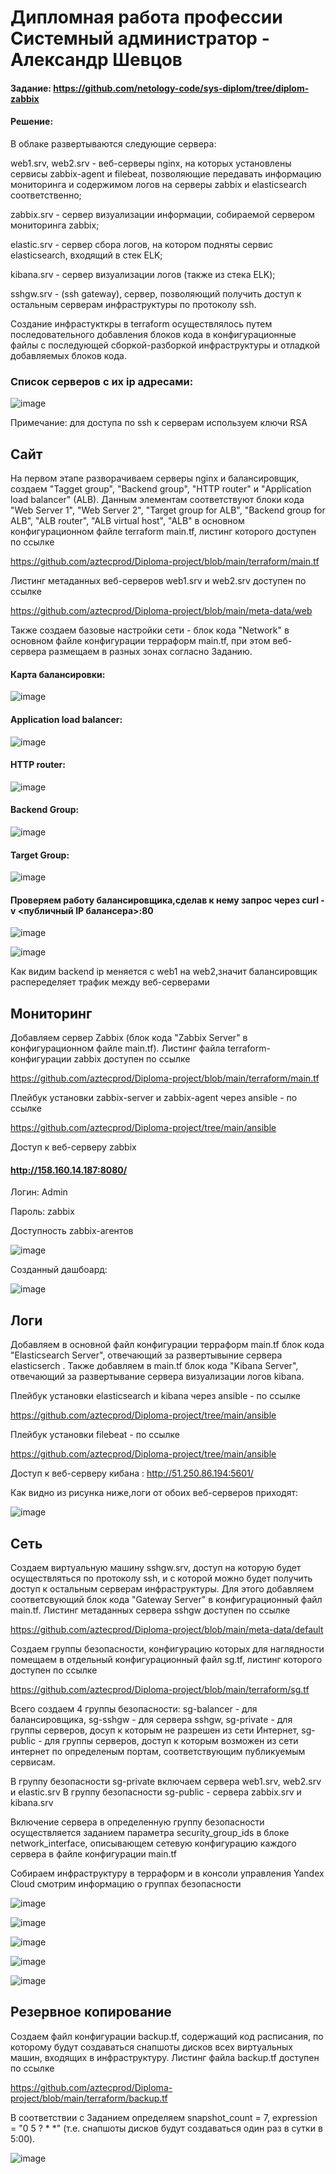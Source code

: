 # Дипломная работа профессии Системный администратор - Александр Шевцов

#### Задание: https://github.com/netology-code/sys-diplom/tree/diplom-zabbix

#### Решение:

В облаке развертываются следующие сервера:

web1.srv, web2.srv - веб-серверы nginx, на которых установлены сервисы zabbix-agent и filebeat, позволяющие передавать информацию мониторинга и содержимом логов на серверы zabbix и elasticsearch соответственно;

zabbix.srv - сервер визуализации информации, собираемой сервером мониторинга zabbix;

elastic.srv - сервер сбора логов, на котором подняты сервис elasticsearch, входящий в стек ELK;

kibana.srv - сервер визуализации логов (также из стека ELK);

sshgw.srv - (ssh gateway), сервер, позволяющий получить доступ к остальным серверам инфраструктуры по протоколу ssh.

Создание инфрастукткры в terraform осуществлялось путем последовательного добавления блоков кода в конфигурационные файлы с последующей сборкой-разборкой инфраструктуры и отладкой добавляемых блоков кода.

### Список серверов с их ip адресами:

![image](https://github.com/aztecprod/Diploma-project/assets/25949605/1a75e134-a57d-4775-8d2c-9d32ff256a0b)


Примечание: для доступа по ssh к серверам используем ключи RSA 


## Сайт
На первом этапе разворачиваем серверы nginx и балансировщик, создаем "Tagget group", "Backend group", "HTTP router" и "Application load balancer" (ALB). Данным элементам соответствуют блоки кода "Web Server 1", "Web Server 2", "Target group for ALB", "Backend group for ALB", "ALB router", "ALB virtual host", "ALB" в основном конфигурационном файле terraform main.tf, листинг которого доступен по ссылке

https://github.com/aztecprod/Diploma-project/blob/main/terraform/main.tf

Листинг метаданных веб-серверов web1.srv и web2.srv доступен по ссылке

https://github.com/aztecprod/Diploma-project/blob/main/meta-data/web

Также создаем базовые настройки сети - блок кода "Network" в основном файле конфигурации терраформ main.tf, при этом веб-сервера размещаем в разных зонах согласно Заданию.

#### Карта балансировки:
![image](https://github.com/aztecprod/Diploma-project/assets/25949605/52402f3f-aa31-408f-83e0-1f2a254dd88a)



#### Application load balancer:
![image](https://github.com/aztecprod/Diploma-project/assets/25949605/405c4df6-3b4f-451a-9785-254296897ec3)


#### HTTP router:
![image](https://github.com/aztecprod/Diploma-project/assets/25949605/87613b00-6b3e-4d0c-8de9-e495ae3c4a43)



#### Backend Group:
![image](https://github.com/aztecprod/Diploma-project/assets/25949605/1f643794-0fb9-4621-a186-e80841e0b404)



#### Target Group:
![image](https://github.com/aztecprod/Diploma-project/assets/25949605/1db41232-d961-47e7-aff8-128268d5b6a6)


#### Проверяем работу балансировщика,сделав к нему запрос через curl -v <публичный IP балансера>:80 

![image](https://github.com/aztecprod/Diploma-project/assets/25949605/3edd2f65-fae7-4f7c-98ca-da8b927c1331)

![image](https://github.com/aztecprod/Diploma-project/assets/25949605/324a57f7-46ef-46c7-992d-9227a6a8b6b2)

 

Как видим backend ip меняется с web1 на web2,значит балансировщик распеределяет трафик между веб-серверами

## Мониторинг
Добавляем сервер Zabbix (блок кода "Zabbix Server" в конфигурационном файле main.tf). Листинг файла terraform-конфигурации zabbix доступен по ссылке

https://github.com/aztecprod/Diploma-project/blob/main/terraform/main.tf

Плейбук установки zabbix-server и zabbix-agent через ansible - по ссылке

https://github.com/aztecprod/Diploma-project/tree/main/ansible


Доступ к веб-серверу zabbix

#### http://158.160.14.187:8080/

Логин: Admin

Пароль: zabbix

Доступность zabbix-агентов

![image](https://github.com/aztecprod/Diploma-project/assets/25949605/e8de5931-4600-4bfc-b46f-13327a87aa02)



Созданный дашбоард:

![image](https://github.com/aztecprod/Diploma-project/assets/25949605/7feb5d8c-9653-41a0-b7cc-170b22aae0c3)

## Логи
Добавляем в основной файл конфигурации терраформ main.tf блок кода "Elasticsearch Server", отвечающий за развертывыние сервера elasticserch .
Также добавляем в main.tf блок кода "Kibana Server", отвечающий за развертывание сервера визуализации логов kibana.

Плейбук установки elasticsearch и kibana через ansible - по ссылке

https://github.com/aztecprod/Diploma-project/tree/main/ansible

Плейбук установки filebeat - по ссылке

https://github.com/aztecprod/Diploma-project/tree/main/ansible

Доступ к веб-серверу кибана :  http://51.250.86.194:5601/


Как видно из рисунка ниже,логи от обоих веб-серверов приходят:

![image](https://github.com/aztecprod/Diploma-project/assets/25949605/05fd9e01-dbec-428b-bfe1-e764cd5a2216)



## Сеть
Создаем виртуальную машину sshgw.srv, доступ на которую будет осуществляться по протоколу ssh, и с которой можно будет получить доступ к остальным серверам инфраструктуры. Для этого добавляем соответсвующий блок кода "Gateway Server" в конфигурационный файл main.tf. Листинг метаданных сервера sshgw доступен по ссылке

https://github.com/aztecprod/Diploma-project/blob/main/meta-data/default

Создаем группы безопасности, конфигурацию которых для наглядности помещаем в отдельный конфигурационный файл sg.tf, листинг которого доступен по ссылке

https://github.com/aztecprod/Diploma-project/blob/main/terraform/sg.tf

Всего создаем 4 группы безопасности: sg-balancer - для балансировщика, sg-sshgw - для сервера sshgw, sg-private - для группы серверов, досуп к которым не разрешен из сети Интернет, sg-public - для группы серверов, доступ к которым возможен из сети интернет по определеным портам, соответствующим публикуемым сервисам.

В группу безопасности sg-private включаем сервера web1.srv, web2.srv  и elastic.srv
В группу безопасности sg-public - сервера zabbix.srv и kibana.srv

Включение сервера в определенную группу безопасности осуществляется заданием параметра security_group_ids в блоке network_interface, описывающем сетевую конфигурацию каждого сервера в файле конфигурации main.tf

Собираем инфраструктуру в терраформ и в консоли управления Yandex Cloud смотрим информацию о группах безопасности 

![image](https://github.com/aztecprod/Diploma-project/assets/25949605/3a0ec3a8-36f1-4dc9-b37c-a13acf1ae632)

![image](https://github.com/aztecprod/Diploma-project/assets/25949605/428042da-9c3d-4db5-b35d-424bc7477f32)

![image](https://github.com/aztecprod/Diploma-project/assets/25949605/881fc533-9fbe-40fd-8ca6-a9ba1fcdd7e1)


![image](https://github.com/aztecprod/Diploma-project/assets/25949605/408ef125-155c-4fca-9502-649283bacc22)


![image](https://github.com/aztecprod/Diploma-project/assets/25949605/3dbe1189-3ff2-4b6c-b6e2-3ab59b8c1946)





## Резервное копирование
Создаем файл конфигурации backup.tf, содержащий код расписания, по которому будут создаваться снапшоты дисков всех виртуальных машин, входящих в инфраструктуру. Листинг файла backup.tf доступен по ссылке

https://github.com/aztecprod/Diploma-project/blob/main/terraform/backup.tf

В соответствии с Заданием определяем snapshot_count = 7, expression = "0 5 ? * *" (т.е. снапшоты дисков будут создаваться один раз в сутки в 5:00).

![image](https://github.com/aztecprod/Diploma-project/assets/25949605/9079882b-6db5-4ab7-85c5-a26830bdea39)



